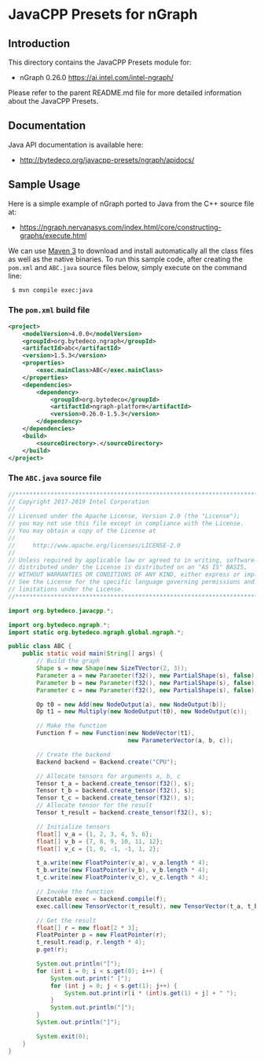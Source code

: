 JavaCPP Presets for nGraph
==========================

Introduction
------------
This directory contains the JavaCPP Presets module for:

 * nGraph 0.26.0  https://ai.intel.com/intel-ngraph/

Please refer to the parent README.md file for more detailed information about the JavaCPP Presets.


Documentation
-------------
Java API documentation is available here:

 * http://bytedeco.org/javacpp-presets/ngraph/apidocs/


Sample Usage
------------
Here is a simple example of nGraph ported to Java from the C++ source file at:

 * https://ngraph.nervanasys.com/index.html/core/constructing-graphs/execute.html

We can use [Maven 3](http://maven.apache.org/) to download and install automatically all the class files as well as the native binaries. To run this sample code, after creating the `pom.xml` and `ABC.java` source files below, simply execute on the command line:
```bash
 $ mvn compile exec:java
```

### The `pom.xml` build file
```xml
<project>
    <modelVersion>4.0.0</modelVersion>
    <groupId>org.bytedeco.ngraph</groupId>
    <artifactId>abc</artifactId>
    <version>1.5.3</version>
    <properties>
        <exec.mainClass>ABC</exec.mainClass>
    </properties>
    <dependencies>
        <dependency>
            <groupId>org.bytedeco</groupId>
            <artifactId>ngraph-platform</artifactId>
            <version>0.26.0-1.5.3</version>
        </dependency>
    </dependencies>
    <build>
        <sourceDirectory>.</sourceDirectory>
    </build>
</project>
```

### The `ABC.java` source file
```java
//*****************************************************************************
// Copyright 2017-2019 Intel Corporation
//
// Licensed under the Apache License, Version 2.0 (the "License");
// you may not use this file except in compliance with the License.
// You may obtain a copy of the License at
//
//     http://www.apache.org/licenses/LICENSE-2.0
//
// Unless required by applicable law or agreed to in writing, software
// distributed under the License is distributed on an "AS IS" BASIS,
// WITHOUT WARRANTIES OR CONDITIONS OF ANY KIND, either express or implied.
// See the License for the specific language governing permissions and
// limitations under the License.
//*****************************************************************************

import org.bytedeco.javacpp.*;

import org.bytedeco.ngraph.*;
import static org.bytedeco.ngraph.global.ngraph.*;

public class ABC {
    public static void main(String[] args) {
        // Build the graph
        Shape s = new Shape(new SizeTVector(2, 3));
        Parameter a = new Parameter(f32(), new PartialShape(s), false);
        Parameter b = new Parameter(f32(), new PartialShape(s), false);
        Parameter c = new Parameter(f32(), new PartialShape(s), false);

        Op t0 = new Add(new NodeOutput(a), new NodeOutput(b));
        Op t1 = new Multiply(new NodeOutput(t0), new NodeOutput(c));

        // Make the function
        Function f = new Function(new NodeVector(t1),
                                  new ParameterVector(a, b, c));

        // Create the backend
        Backend backend = Backend.create("CPU");

        // Allocate tensors for arguments a, b, c
        Tensor t_a = backend.create_tensor(f32(), s);
        Tensor t_b = backend.create_tensor(f32(), s);
        Tensor t_c = backend.create_tensor(f32(), s);
        // Allocate tensor for the result
        Tensor t_result = backend.create_tensor(f32(), s);

        // Initialize tensors
        float[] v_a = {1, 2, 3, 4, 5, 6};
        float[] v_b = {7, 8, 9, 10, 11, 12};
        float[] v_c = {1, 0, -1, -1, 1, 2};

        t_a.write(new FloatPointer(v_a), v_a.length * 4);
        t_b.write(new FloatPointer(v_b), v_b.length * 4);
        t_c.write(new FloatPointer(v_c), v_c.length * 4);

        // Invoke the function
        Executable exec = backend.compile(f);
        exec.call(new TensorVector(t_result), new TensorVector(t_a, t_b, t_c));

        // Get the result
        float[] r = new float[2 * 3];
        FloatPointer p = new FloatPointer(r);
        t_result.read(p, r.length * 4);
        p.get(r);

        System.out.println("[");
        for (int i = 0; i < s.get(0); i++) {
            System.out.print(" [");
            for (int j = 0; j < s.get(1); j++) {
                System.out.print(r[i * (int)s.get(1) + j] + " ");
            }
            System.out.println("]");
        }
        System.out.println("]");

        System.exit(0);
    }
}
```
